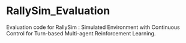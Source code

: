 # RallySim_Evaluation
Evaluation code for RallySim : Simulated Environment with Continuous Control for Turn-based Multi-agent Reinforcement Learning. 
